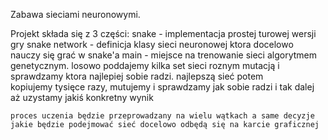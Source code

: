 Zabawa sieciami neuronowymi.

Projekt składa się z 3 części:
    snake - implementacja prostej turowej wersji gry snake
    network - definicja klasy sieci neuronowej ktora docelowo nauczy się grać w snake'a
    main - miejsce na trenowanie sieci algorytmem genetycznym. losowo poddajemy kilka set sieci roznym mutacją i sprawdzamy ktora najlepiej sobie radzi. najlepszą sieć potem kopiujemy tysięce razy, mutujemy i sprawdzamy jak sobie radzi i tak dalej aż uzystamy jakiś konkretny wynik

    proces uczenia będzie przeprowadzany na wielu wątkach a same decyzje jakie będzie podejmować sieć docelowo odbędą się na karcie graficznej